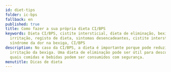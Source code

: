 ```yaml
---
id: diet-tips
folder: ic-bps
fallback: en
published: true
title: Como fazer a sua própria dieta CI/BPS
keywords: Dieta CI/BPS, cistite intersticial, dieta de eliminação, bexiga,
  irritação, registo de dieta, sintomas desencadeantes, cistite intersticial,
  síndrome da dor na bexiga, CI/BPS
description: No caso da CI/BPS, a dieta é importante porque pode reduzir a
  irritação da bexiga. Uma dieta de eliminação pode ser útil para descobrir
  quais comidas e bebidas podem ser consumidos com segurança.
menutitle: Dicas de dieta
---
```

